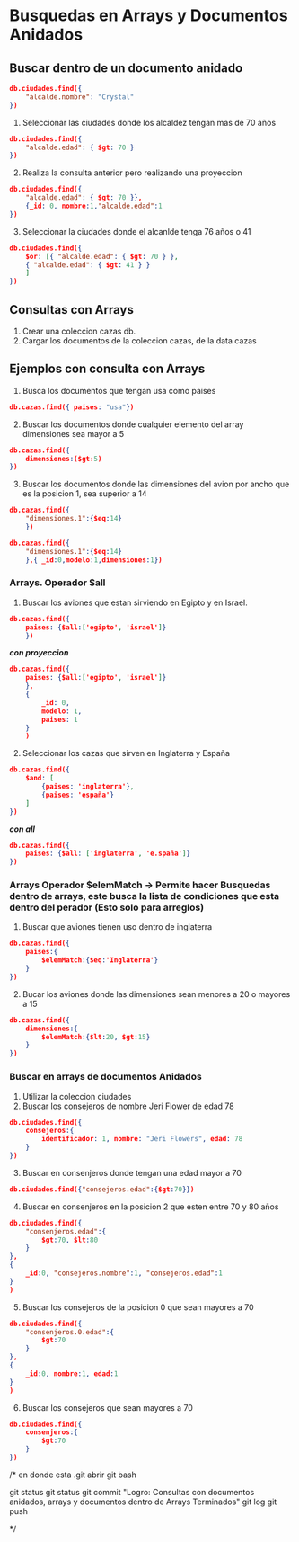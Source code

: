 # Busquedas en Arrays y Documentos Anidados

## Buscar dentro de un documento anidado

``` json
db.ciudades.find({
    "alcalde.nombre": "Crystal"
})
```

1. Seleccionar las ciudades donde los alcaldez tengan mas de 70 años
``` json
db.ciudades.find({
    "alcalde.edad": { $gt: 70 }
})
```

2. Realiza la consulta anterior pero realizando una proyeccion
``` json
db.ciudades.find({
    "alcalde.edad": { $gt: 70 }},
    {_id: 0, nombre:1,"alcalde.edad":1
})
```

3. Seleccionar la ciudades donde el alcanlde tenga 76 años o 41
``` json
db.ciudades.find({
    $or: [{ "alcalde.edad": { $gt: 70 } },
    { "alcalde.edad": { $gt: 41 } }
    ]
})
```

## Consultas con Arrays

1. Crear una coleccion cazas db.
2. Cargar los documentos de la coleccion cazas, de la data cazas

## Ejemplos con consulta con Arrays
1. Busca los documentos que tengan usa como paises
``` json
db.cazas.find({ paises: "usa"})
```

2. Buscar los documentos donde cualquier elemento del array dimensiones sea mayor a 5
``` json
db.cazas.find({
    dimensiones:($gt:5)
})
```

3. Buscar los documentos donde las dimensiones del avion por ancho que es la posicion 1, sea superior a 14
``` json
db.cazas.find({
    "dimensiones.1":{$eq:14}
    })
```

``` json
db.cazas.find({
    "dimensiones.1":{$eq:14}
    },{ _id:0,modelo:1,dimensiones:1})
```

### Arrays. Operador $all

1. Buscar los aviones que estan sirviendo en Egipto y en Israel.
``` json
db.cazas.find({ 
    paises: {$all:['egipto', 'israel']}
    })
```
***con proyeccion***
``` json
db.cazas.find({ 
    paises: {$all:['egipto', 'israel']}
    },
    {
        _id: 0, 
        modelo: 1,
        paises: 1
    }
    )
```

2. Seleccionar los cazas que sirven en Inglaterra y España
``` json
db.cazas.find({
    $and: [
        {paises: 'inglaterra'},
        {paises: 'españa'}
    ]
})
```
***con all***
``` json
db.cazas.find({
    paises: {$all: ['inglaterra', 'e.spaña']}
})
```

### Arrays Operador $elemMatch -> Permite hacer Busquedas dentro de arrays, este busca la lista de condiciones que esta  dentro del perador (Esto solo para arreglos)

1. Buscar que aviones tienen uso dentro de inglaterra
``` json
db.cazas.find({
    paises:{
        $elemMatch:{$eq:'Inglaterra'}
    }
})
```

2. Bucar los aviones donde las dimensiones sean menores a 20 o mayores a 15
``` json
db.cazas.find({
    dimensiones:{
        $elemMatch:{$lt:20, $gt:15}
    }
})
```

### Buscar en arrays de documentos Anidados
1. Utilizar la coleccion ciudades
2. Buscar los consejeros de nombre Jeri Flower de edad 78
``` json
db.ciudades.find({
    consejeros:{
        identificador: 1, nombre: "Jeri Flowers", edad: 78
    }
})
```

3. Buscar en consenjeros donde tengan una edad mayor a 70
``` json
db.ciudades.find({"consejeros.edad":{$gt:70}})
```

4. Buscar en consenjeros en la posicion 2 que esten entre 70 y 80 años
``` json
db.ciudades.find({
    "consenjeros.edad":{
        $gt:70, $lt:80
    }
},
{
    _id:0, "consejeros.nombre":1, "consejeros.edad":1
}
)
```

5. Buscar los consejeros de la posicion 0 que sean mayores a 70
``` json
db.ciudades.find({
    "consenjeros.0.edad":{
        $gt:70
    }
},
{
    _id:0, nombre:1, edad:1
}
)
```

6. Buscar los consejeros que sean mayores a 70
``` json
db.ciudades.find({
    consenjeros:{
        $gt:70
    }
})
```

/*
en donde esta .git abrir git bash

git status
git status
git commit
"Logro: Consultas con documentos anidados, arrays y documentos dentro de Arrays Terminados"
git log 
git push

*/


